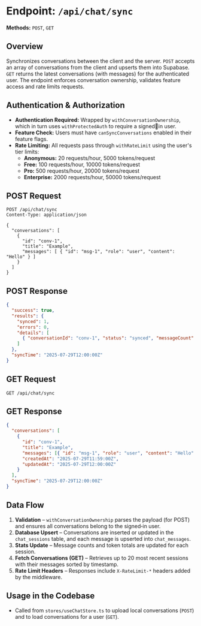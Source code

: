 # Endpoint: `/api/chat/sync`

**Methods:** `POST`, `GET`

## Overview

Synchronizes conversations between the client and the server. `POST` accepts an array of conversations from the client and upserts them into Supabase. `GET` returns the latest conversations (with messages) for the authenticated user. The endpoint enforces conversation ownership, validates feature access and rate limits requests.

## Authentication & Authorization

- **Authentication Required:** Wrapped by `withConversationOwnership`, which in turn uses `withProtectedAuth` to require a signedin user.
- **Feature Check:** Users must have `canSyncConversations` enabled in their feature flags.
- **Rate Limiting:** All requests pass through `withRateLimit` using the user's tier limits:
  - **Anonymous:** 20 requests/hour, 5000 tokens/request
  - **Free:** 100 requests/hour, 10000 tokens/request
  - **Pro:** 500 requests/hour, 20000 tokens/request
  - **Enterprise:** 2000 requests/hour, 50000 tokens/request

## POST Request

```http
POST /api/chat/sync
Content-Type: application/json

{
  "conversations": [
    {
      "id": "conv-1",
      "title": "Example",
      "messages": [ { "id": "msg-1", "role": "user", "content": "Hello" } ]
    }
  ]
}
```

## POST Response

```json
{
  "success": true,
  "results": {
    "synced": 1,
    "errors": 0,
    "details": [
      { "conversationId": "conv-1", "status": "synced", "messageCount": 1 }
    ]
  },
  "syncTime": "2025-07-29T12:00:00Z"
}
```

## GET Request

```http
GET /api/chat/sync
```

## GET Response

```json
{
  "conversations": [
    {
      "id": "conv-1",
      "title": "Example",
      "messages": [{ "id": "msg-1", "role": "user", "content": "Hello" }],
      "createdAt": "2025-07-29T11:59:00Z",
      "updatedAt": "2025-07-29T12:00:00Z"
    }
  ],
  "syncTime": "2025-07-29T12:00:00Z"
}
```

## Data Flow

1. **Validation** – `withConversationOwnership` parses the payload (for POST) and ensures all conversations belong to the signed‑in user.
2. **Database Upsert** – Conversations are inserted or updated in the `chat_sessions` table, and each message is upserted into `chat_messages`.
3. **Stats Update** – Message counts and token totals are updated for each session.
4. **Fetch Conversations (GET)** – Retrieves up to 20 most recent sessions with their messages sorted by timestamp.
5. **Rate Limit Headers** – Responses include `X-RateLimit-*` headers added by the middleware.

## Usage in the Codebase

- Called from `stores/useChatStore.ts` to upload local conversations (`POST`) and to load conversations for a user (`GET`).
